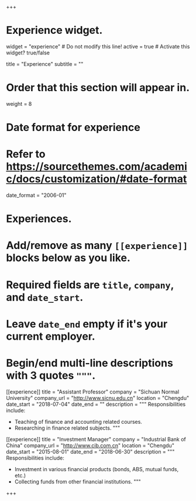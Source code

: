 +++
# Experience widget.
widget = "experience"  # Do not modify this line!
active = true  # Activate this widget? true/false

title = "Experience"
subtitle = ""

# Order that this section will appear in.
weight = 8

# Date format for experience
#   Refer to https://sourcethemes.com/academic/docs/customization/#date-format
date_format = "2006-01"

# Experiences.
#   Add/remove as many `[[experience]]` blocks below as you like.
#   Required fields are `title`, `company`, and `date_start`.
#   Leave `date_end` empty if it's your current employer.
#   Begin/end multi-line descriptions with 3 quotes `"""`.
[[experience]]
  title = "Assistant Professor"
  company = "Sichuan Normal University"
  company_url = "http://www.sicnu.edu.cn"
  location = "Chengdu"
  date_start = "2018-07-04"
  date_end = ""
  description = """
  Responsibilities include:
  
  * Teaching of finance and accounting related courses.
  * Researching in finance related subjects.
  """

[[experience]]
  title = "Investment Manager"
  company = "Industrial Bank of China"
  company_url = "http://www.cib.com.cn"
  location = "Chengdu"
  date_start = "2015-08-01"
  date_end = "2018-06-30"
  description = """
  Responsibilities include:
  
  * Investment in various financial products (bonds, ABS, mutual funds, etc.)
  * Collecting funds from other financial institutions.
  """

+++
